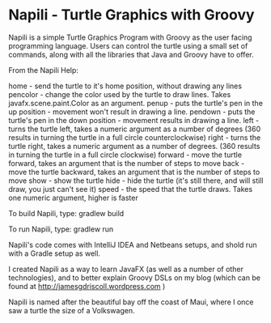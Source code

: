 Napili - Turtle Graphics with Groovy
==============================

Napili is a simple Turtle Graphics Program with Groovy as the user facing programming language.   Users can control
the turtle using a small set of commands, along with all the libraries that Java and Groovy have to offer.

From the Napili Help:


home - send the turtle to it's home position, without drawing any
    lines
pencolor - change the color used by the turtle to draw lines.
    Takes javafx.scene.paint.Color as an argument.
penup - puts the turtle's pen in the up position - movement won't
    result in drawing a line.
pendown - puts the turtle's pen in the down position - movement
    results in drawing a line.
left - turns the turtle left, takes a numeric argument as a number
    of degrees (360 results in turning the turtle in a full circle
    counterclockwise)
right - turns the turtle right, takes a numeric argument as a
    number of degrees. (360 results in turning the turtle in a full
    circle clockwise)
forward - move the turtle forward, takes an argument that is the
    number of steps to move
back - move the turtle backward, takes an argument that is the number
    of steps to move
show - show the turtle
hide - hide the turtle (it's still there, and will still draw, you
    just can't see it)
speed - the speed that the turtle draws.  Takes one numeric argument,
    higher is faster



To build Napili, type:
gradlew build

To run Napili, type:
gradlew run

Napili's code comes with IntelliJ IDEA and Netbeans setups, and shold run with a Gradle setup as well.



I created Napili as a way to learn JavaFX (as well as a number of other technologies), and to better explain Groovy
DSLs on my blog (which can be found at http://jamesgdriscoll.wordpress.com )

Napili is named after the beautiful bay off the coast of Maui, where I once saw a turtle the size of a Volkswagen.
